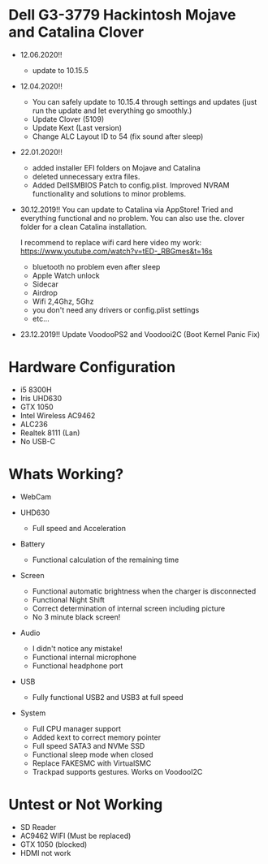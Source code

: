 # Dell G3-3779 Hackintosh Mojave and Catalina Clover

* 12.06.2020!!

	- update to 10.15.5
	
* 12.04.2020!!

	- You can safely update to 10.15.4 through settings and updates (just run the update and let everything go smoothly.)
	- Update Clover (5109)
	- Update Kext (Last version)
	- Change ALC Layout ID to 54 (fix sound after sleep)
	
* 22.01.2020!!	
	- added installer EFI folders on Mojave and Catalina
	- deleted unnecessary extra files.
	- Added DellSMBIOS Patch to config.plist. Improved NVRAM functionality and solutions to minor problems.
	
* 30.12.2019!!	You can update to Catalina via AppStore! Tried and everything functional and no problem. You can also use the. clover folder for a clean Catalina installation.

	I recommend to replace wifi card here video my work: https://www.youtube.com/watch?v=tED-_RBGmes&t=16s
	
	- bluetooth no problem even after sleep
	- Apple Watch unlock
	- Sidecar
	- Airdrop
	- Wifi 2,4Ghz, 5Ghz
	- you don't need any drivers or config.plist settings
	- etc...
	
* 23.12.2019!! Update VoodooPS2 and Voodooi2C (Boot Kernel Panic Fix)

# Hardware Configuration
* i5 8300H 
* Iris UHD630 
* GTX 1050
* Intel Wireless AC9462 
* ALC236 
* Realtek 8111 (Lan)
* No USB-C

# Whats Working?

* WebCam

* UHD630

	- Full speed and Acceleration
	
* Battery

	- Functional calculation of the remaining time
	
* Screen

	- Functional automatic brightness when the charger is disconnected
	- Functional Night Shift
	- Correct determination of internal screen including picture
	- No 3 minute black screen!
	
* Audio

	- I didn't notice any mistake!
	- Functional internal microphone
	- Functional headphone port
	
* USB

	- Fully functional USB2 and USB3 at full speed

* System

	- Full CPU manager support
	- Added kext to correct memory pointer
	- Full speed SATA3 and NVMe SSD
	- Functional sleep mode when closed
	- Replace FAKESMC with VirtualSMC
	- Trackpad supports gestures. Works on VoodooI2C
	
# Untest or Not Working
* SD Reader 
* AC9462 WIFI (Must be replaced)
* GTX 1050 (blocked) 
* HDMI not work
